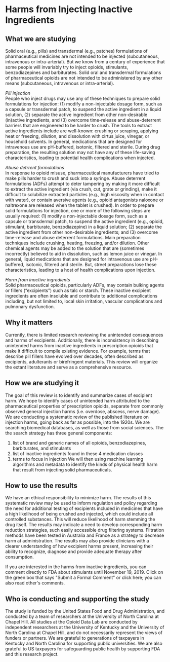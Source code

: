 # Harms from Injecting Inactive Ingredients

## What we are studying
Solid oral (e.g., pills) and transdermal (e.g., patches) formulations of pharmaceutical medicines are not intended to be injected (subcutaneous, intravenous or intra-arterial). But we know from a century of experience that some people will invariably try to inject opioids, stimulants, benzodiazepines and barbiturates. Solid oral and transdermal formulations of pharmaceutical opioids are not intended to be administered by any other means (subcutaneous, intravenous or intra-arterial). 

<i>Pill injection</i><br>
People who inject drugs may use any of these techniques to prepare solid formulations for injection: (1) modify a non-injectable dosage form, such as a capsule or transdermal patch, to suspend the active ingredient in a liquid solution, (2) separate the active ingredient from other non-desirable (in)active ingredients, and (3) overcome time-release and abuse-deterrent barriers that are engineered to be harder to crush. The tools to extract active ingredients include are well-known: crushing or scraping, applying heat or freezing, dilution, and dissolution with cirtus juice, vinegar, or household solvents. In general, medications that are designed for intravenous use are pH-buffered, isotonic, filtered and sterile. During drug preparation, the resulting solution may not have any of these life-saving characteristics, leading to potential health complications when injected.

<i>Abuse detrrent formulations</i><br>
In response to opioid misuse, pharmaceutical manufacturers have tried to make pills harder to crush and suck into a syringe. Abuse deterrent formulations (ADFs) attempt to deter tampering by making it more difficult to extract the active ingredient (via crush, cut, grate or grinding), make it difficult to solubilize extracted particles (e.g., high viscosity when in contact with water), or contain aversive agents (e.g., opioid antagonists naloxone or naltrexone are released when the tablet is crushed). In order to prepare solid formulations for injection, one or more of the following steps are usually required: (1) modify a non-injectable dosage form, such as a capsule or transdermal patch, to suspend the active ingredient (e.g., opioid, stimulant, barbiturate, benzodiazepine) in a liquid solution; (2) separate the active ingredient from other non-desirable ingredients; and (3) overcome time-release and abuse deterrent formulations. Main preparation techniques include crushing, heating, freezing, and/or dilution. Other chemical agents may be added to the solution that are (sometimes incorrectly) believed to aid in dissolution, such as lemon juice or vinegar. In general, liquid medications that are designed for intravenous use are pH-buffered, isotonic, filtered and sterile. But, street preparations lose these characteristics, leading to a host of health complications upon injection.

<i>Harm from inactive ingredients</i><br>
Solid pharmaceutical opioids, particularly ADFs, may contain bulking agents or fillers (“excipients”) such as talc or starch. These inactive excipient ingredients are often insoluble and contribute to additional complications including, but not limited to, local skin irritation, vascular complications and pulmonary dysfunction.

## Why it matters
Currently, there is limited research reviewing the unintended consequences and harms of excipients. Additionally, there is inconsistency in describing unintended harms from inactive ingredients in prescription opioids that make it difficult to compile existing evidence. For example, terms that describe pill fillers have evolved over decades, often described as excipients, adulterants or birefringent materials. This review will organize the extant literature and serve as a comprehensive resource.

## How we are studying it
The goal of this review is to identify and summarize cases of excipient harm. We hope to identify cases of unintended harm attributed to the pharmaceutical properties of prescription opioids, separate from commonly observed general injection harms (i.e. overdose, abscess, nerve damage). We are conducting a systematic review of the published literature on injection harms, going back as far as possible, into the 1920s. We are searching biomedical databases, as well as those from social sciences. The the search strategy has three general components:
1. list of brand and generic names of all opioids, benzodiazepines, barbiturates, and stimulants
2. list of inactive ingredients found in these 4 medication classes
3. terms to focus in injection
We will then using machine learning algorithms and metadata to identify the kinds of physical health harm that result from injecting solid pharmaceuticals.


## How to use the results
We have an ethical responsibility to minimize harm. The results of this systematic review may be used to inform regulation and policy regarding the need for additional testing of excipients included in medicines that have a high likelihood of being crushed and injected, which could include all controlled substances. This will reduce likelihood of harm stemming the drug itself. The results may indicate a need to develop corresponding harm reduction strategies, such easily accessible drug filtering systems. Filtration methods have been tested in Australia and France as a strategy to decrease harm at administration. The results may also provide clinicians with a clearer understanding of how excipient harms present, increasing their ability to recognize, diagnose and provide adequate therapy after consumption.

If you are interested in the harms from inactive ingredients, you can comment directly to FDA about stimulants until November 19, 2019. Click on the green box that says "Submit a Formal Comment" or click here; you can also read other's comments. 

## Who is conducting and supporting  the study
The study is funded by the United States Food and Drug Administration, and conducted by a team of researchers at the University of North Carolina at Chapel Hill. All studies at the Opioid Data Lab are conducted by independent researchers at the University of Kentucky and the University of North Carolina at Chapel Hill, and do not necessarily represent the views of funders or partners. We are grateful to generations of taxpayers in Kentucky and North Carolina for supporting public universities. We are also grateful to US taxpayers for safeguarding public health by supporting FDA and this research project. 

